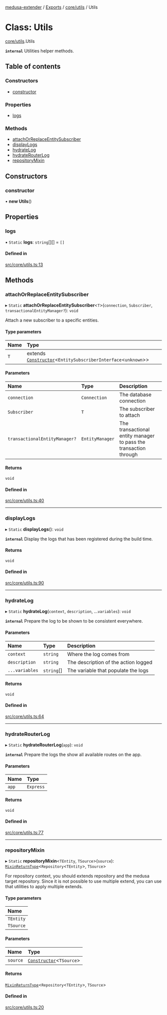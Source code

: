 [medusa-extender](../README.md) / [Exports](../modules.md) / [core/utils](../modules/core_utils.md) / Utils

# Class: Utils

[core/utils](../modules/core_utils.md).Utils

**`internal`**
Utilities helper methods.

## Table of contents

### Constructors

- [constructor](core_utils.Utils.md#constructor)

### Properties

- [logs](core_utils.Utils.md#logs)

### Methods

- [attachOrReplaceEntitySubscriber](core_utils.Utils.md#attachorreplaceentitysubscriber)
- [displayLogs](core_utils.Utils.md#displaylogs)
- [hydrateLog](core_utils.Utils.md#hydratelog)
- [hydrateRouterLog](core_utils.Utils.md#hydraterouterlog)
- [repositoryMixin](core_utils.Utils.md#repositorymixin)

## Constructors

### constructor

• **new Utils**()

## Properties

### logs

▪ `Static` **logs**: `string`[][] = `[]`

#### Defined in

[src/core/utils.ts:13](https://github.com/adrien2p/medusa-extender/blob/c92cd38/src/core/utils.ts#L13)

## Methods

### attachOrReplaceEntitySubscriber

▸ `Static` **attachOrReplaceEntitySubscriber**<`T`\>(`connection`, `Subscriber`, `transactionalEntityManager?`): `void`

Attach a new subscriber to a specific entities.

#### Type parameters

| Name | Type |
| :------ | :------ |
| `T` | extends [`Constructor`](../modules/core_types.md#constructor)<`EntitySubscriberInterface`<`unknown`\>\> |

#### Parameters

| Name | Type | Description |
| :------ | :------ | :------ |
| `connection` | `Connection` | The database connection |
| `Subscriber` | `T` | The subscriber to attach |
| `transactionalEntityManager?` | `EntityManager` | The transactional entity manager to pass the transaction through |

#### Returns

`void`

#### Defined in

[src/core/utils.ts:40](https://github.com/adrien2p/medusa-extender/blob/c92cd38/src/core/utils.ts#L40)

___

### displayLogs

▸ `Static` **displayLogs**(): `void`

**`internal`**
Display the logs that has been registered during the build time.

#### Returns

`void`

#### Defined in

[src/core/utils.ts:90](https://github.com/adrien2p/medusa-extender/blob/c92cd38/src/core/utils.ts#L90)

___

### hydrateLog

▸ `Static` **hydrateLog**(`context`, `description`, ...`variables`): `void`

**`internal`**
Prepare the log to be shown to be consistent everywhere.

#### Parameters

| Name | Type | Description |
| :------ | :------ | :------ |
| `context` | `string` | Where the log comes from |
| `description` | `string` | The description of the action logged |
| `...variables` | `string`[] | The variable that populate the logs |

#### Returns

`void`

#### Defined in

[src/core/utils.ts:64](https://github.com/adrien2p/medusa-extender/blob/c92cd38/src/core/utils.ts#L64)

___

### hydrateRouterLog

▸ `Static` **hydrateRouterLog**(`app`): `void`

**`internal`**
Prepare the logs the show all available routes on the app.

#### Parameters

| Name | Type |
| :------ | :------ |
| `app` | `Express` |

#### Returns

`void`

#### Defined in

[src/core/utils.ts:77](https://github.com/adrien2p/medusa-extender/blob/c92cd38/src/core/utils.ts#L77)

___

### repositoryMixin

▸ `Static` **repositoryMixin**<`TEntity`, `TSource`\>(`source`): [`MixinReturnType`](../modules/core_types.md#mixinreturntype)<`Repository`<`TEntity`\>, `TSource`\>

For repository context, you should extends repository and the medusa target repository.
Since it is not possible to use multiple extend, you can use that utilities to apply multiple extends.

#### Type parameters

| Name |
| :------ |
| `TEntity` |
| `TSource` |

#### Parameters

| Name | Type |
| :------ | :------ |
| `source` | [`Constructor`](../modules/core_types.md#constructor)<`TSource`\> |

#### Returns

[`MixinReturnType`](../modules/core_types.md#mixinreturntype)<`Repository`<`TEntity`\>, `TSource`\>

#### Defined in

[src/core/utils.ts:20](https://github.com/adrien2p/medusa-extender/blob/c92cd38/src/core/utils.ts#L20)
